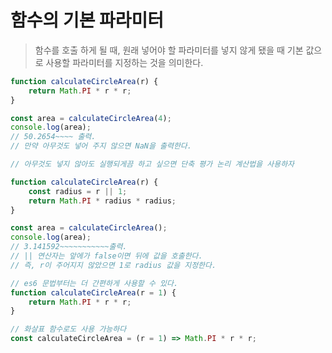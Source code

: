 # 함수의 기본 파라미터

> 함수를 호출 하게 될 때, 원래 넣어야 할 파라미터를 넣지 않게 됐을 때 기본 값으로 사용할 파라미터를 지정하는 것을 의미한다. 

```javascript
function calculateCircleArea(r) {
    return Math.PI * r * r;
}

const area = calculateCircleArea(4);
console.log(area);
// 50.2654~~~~ 출력.
// 만약 아무것도 넣어 주지 않으면 NaN을 출력한다.

// 아무것도 넣지 않아도 실행되게끔 하고 싶으면 단축 평가 논리 계산법을 사용하자 
```

```javascript
function calculateCircleArea(r) {
    const radius = r || 1;
    return Math.PI * radius * radius;
}

const area = calculateCircleArea();
console.log(area);
// 3.141592~~~~~~~~~~~출력.
// || 연산자는 앞에가 false이면 뒤에 값을 호출한다.
// 즉, r이 주어지지 않았으면 1로 radius 값을 지정한다.

// es6 문법부터는 더 간편하게 사용할 수 있다. 
function calculateCircleArea(r = 1) {
    return Math.PI * r * r;
}

// 화살표 함수로도 사용 가능하다
const calculateCircleArea = (r = 1) => Math.PI * r * r;
```

